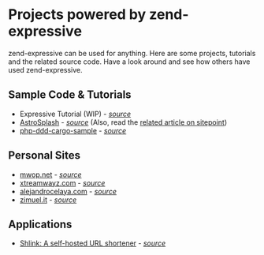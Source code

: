 # Projects powered by zend-expressive

zend-expressive can be used for anything. Here are some projects, tutorials and
the related source code. Have a look around and see how others have used
zend-expressive.

## Sample Code & Tutorials
- Expressive Tutorial (WIP) - [*source*](https://github.com/RalfEggert/zend-expressive-tutorial)
- [AstroSplash](http://astrosplash.com/) - [*source*](https://github.com/AndrewCarterUK/AstroSplash)
  (Also, read the [related article on sitepoint](http://www.sitepoint.com/build-nasa-photo-gallery-zend-expressive/))
- [php-ddd-cargo-sample](https://codeliner.github.io/php-ddd-cargo-sample/) - [*source*](https://github.com/codeliner/php-ddd-cargo-sample)

## Personal Sites
- [mwop.net](https://mwop.net/) - [*source*](https://github.com/weierophinney/mwop.net)
- [xtreamwayz.com](https://xtreamwayz.com/) - [*source*](https://github.com/xtreamwayz/xtreamwayz.com)
- [alejandrocelaya.com](http://www.alejandrocelaya.com/) - [*source*](https://github.com/acelaya/website-expressive)
- [zimuel.it](http://www.zimuel.it) - [*source*](https://github.com/ezimuel/zimuel.it)

## Applications

- [Shlink: A self-hosted URL shortener](https://shlink.io/) - [*source*](https://github.com/shlinkio/shlink)